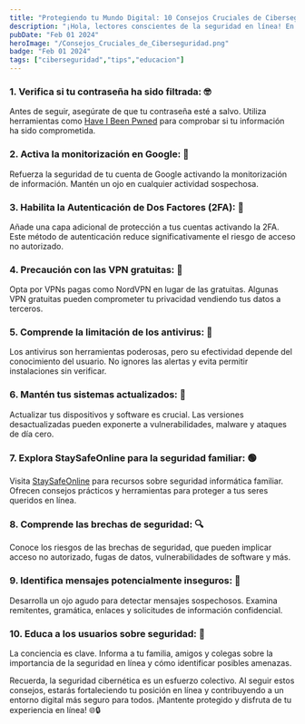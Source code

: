 ```yaml
---
title: "Protegiendo tu Mundo Digital: 10 Consejos Cruciales de Ciberseguridad 🛡️"
description: "¡Hola, lectores conscientes de la seguridad en línea! En un mundo cada vez más conectado, la ciberseguridad se vuelve esencial para proteger nuestros datos y mantenernos a salvo en el vasto océano digital. Aquí te presentamos los 10 tips más importantes para fortalecer tu defensa cibernética."
pubDate: "Feb 01 2024"
heroImage: "/Consejos_Cruciales_de_Ciberseguridad.png"
badge: "Feb 01 2024"
tags: ["ciberseguridad","tips","educacion"]
---
```

### 1. **Verifica si tu contraseña ha sido filtrada: 🤓**
Antes de seguir, asegúrate de que tu contraseña esté a salvo. Utiliza herramientas como <a href="https://haveibeenpwned.com/Passwords" target="_blank"> Have I Been Pwned</a> para comprobar si tu información ha sido comprometida.

### 2. **Activa la monitorización en Google: 🐛**
Refuerza la seguridad de tu cuenta de Google activando la monitorización de información. Mantén un ojo en cualquier actividad sospechosa.

### 3. **Habilita la Autenticación de Dos Factores (2FA): 🔐**
Añade una capa adicional de protección a tus cuentas activando la 2FA. Este método de autenticación reduce significativamente el riesgo de acceso no autorizado.

### 4. **Precaución con las VPN gratuitas: 👀**
Opta por VPNs pagas como NordVPN en lugar de las gratuitas. Algunas VPN gratuitas pueden comprometer tu privacidad vendiendo tus datos a terceros.

### 5. **Comprende la limitación de los antivirus: 🦠**
Los antivirus son herramientas poderosas, pero su efectividad depende del conocimiento del usuario. No ignores las alertas y evita permitir instalaciones sin verificar.

### 6. **Mantén tus sistemas actualizados: 🔄**
Actualizar tus dispositivos y software es crucial. Las versiones desactualizadas pueden exponerte a vulnerabilidades, malware y ataques de día cero.

### 7. **Explora StaySafeOnline para la seguridad familiar: 🟢**
Visita <a href="https://staysafeonline.org/" target="_blank">StaySafeOnline</a> para recursos sobre seguridad informática familiar. Ofrecen consejos prácticos y herramientas para proteger a tus seres queridos en línea.

### 8. **Comprende las brechas de seguridad: 🔍**
Conoce los riesgos de las brechas de seguridad, que pueden implicar acceso no autorizado, fugas de datos, vulnerabilidades de software y más.

### 9. **Identifica mensajes potencialmente inseguros: 🧐**
Desarrolla un ojo agudo para detectar mensajes sospechosos. Examina remitentes, gramática, enlaces y solicitudes de información confidencial.

### 10. **Educa a los usuarios sobre seguridad: 🧠**
La conciencia es clave. Informa a tu familia, amigos y colegas sobre la importancia de la seguridad en línea y cómo identificar posibles amenazas.
    
Recuerda, la seguridad cibernética es un esfuerzo colectivo. Al seguir estos consejos, estarás fortaleciendo tu posición en línea y contribuyendo a un entorno digital más seguro para todos. ¡Mantente protegido y disfruta de tu experiencia en línea! 🌐🔒